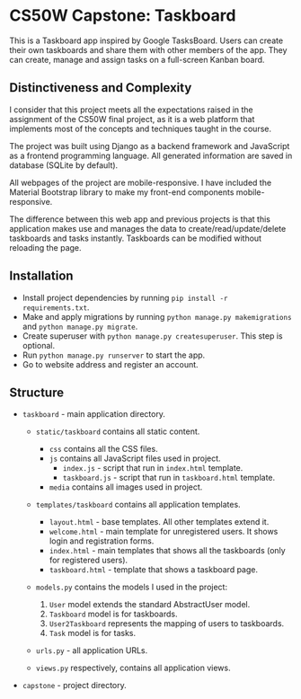 # CS50W Capstone: Taskboard
This is a Taskboard app inspired by Google TasksBoard. Users can create their own taskboards and share them with other members of the app. They can create, manage and assign tasks on a full-screen Kanban board.

## Distinctiveness and Complexity
I consider that this project meets all the expectations raised in the assignment of the CS50W final project, as it is a web platform that implements most of the concepts and techniques taught in the course.

The project was built using Django as a backend framework and JavaScript as a frontend programming language. All generated information are saved in database (SQLite by default).

All webpages of the project are mobile-responsive. I have included the Material Bootstrap library to make my front-end components mobile-responsive.

The difference between this web app and previous projects is that this application makes use and manages the data to create/read/update/delete taskboards and tasks instantly. Taskboards can be modified without reloading the page.

## Installation
  - Install project dependencies by running `pip install -r requirements.txt`. 
  - Make and apply migrations by running `python manage.py makemigrations` and `python manage.py migrate`.
  - Create superuser with `python manage.py createsuperuser`. This step is optional.
  - Run `python manage.py runserver` to start the app.
  - Go to website address and register an account.

## Structure
  - `taskboard` - main application directory.
    - `static/taskboard` contains all static content.
        - `css` contains all the CSS files.
        - `js` contains all JavaScript files used in project.
            - `index.js` - script that run in `index.html` template.
            - `taskboard.js` - script that run in `taskboard.html` template.
        - `media` contains all images used in project.
    - `templates/taskboard` contains all application templates.
        - `layout.html` - base templates. All other templates extend it.
        - `welcome.html` - main template for unregistered users. It shows login and registration forms.
        - `index.html` - main templates that shows all the taskboards (only for registered users).
        - `taskboard.html` - template that shows a taskboard page.

    - `models.py` contains the models I used in the project: 
        1. `User` model extends the standard AbstractUser model.
        2. `Taskboard` model is for taskboards.
        3. `User2Taskboard` represents the mapping of users to taskboards.
        4. `Task` model is for tasks.
        
    - `urls.py` - all application URLs.
    - `views.py` respectively, contains all application views.
  - `capstone` - project directory.
